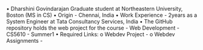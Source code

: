 •	Dharshini Govindarajan Graduate student at Northeastern University, Boston (MS in CS) 
•	Origin - Chennai, India 
•	Work Experience - 2years as a System Engineer at Tata Consultancy Services, India 
•	The GitHub repository holds the web project for the course - Web Development - CS5610 - Summer1 
•	Required Links: 
o	Webdev Project -
o	Webdev Assignments -
